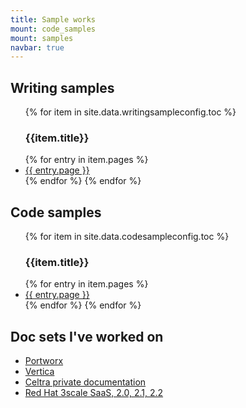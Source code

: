 ```yaml
---
title: Sample works
mount: code_samples
mount: samples
navbar: true
---
```

## Writing samples

<ul>
{% for item in site.data.writingsampleconfig.toc %}
  <h3>{{item.title}}</h3>
  {% for entry in item.pages %}
  <li>
    <a href="{{ entry.link }}">{{ entry.page }}</a>
  </li>
  {% endfor %}
{% endfor %}
</ul>

## Code samples

<ul>
{% for item in site.data.codesampleconfig.toc %}
  <h3>{{item.title}}</h3>
  {% for entry in item.pages %}
  <li>
    <a href="{{ entry.link }}">{{ entry.page }}</a>
  </li>
  {% endfor %}
{% endfor %}
</ul>

## Doc sets I've worked on

* [Portworx](https://docs.portworx.com)
* [Vertica](https://www.vertica.com/documentation/vertica/)
* [Celtra private documentation](http://support.celtra.com)
* [Red Hat 3scale SaaS, 2.0, 2.1, 2.2](https://access.redhat.com/documentation/en-us/red_hat_3scale_api_management/2.2/)
